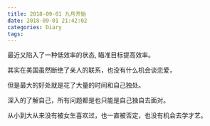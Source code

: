 ```yaml
---
title: 2018-09-01 九月开始
date: 2018-09-01 21:42:02
categories: Diary
tags:
---
```


最近又陷入了一种低效率的状态, 瞄准目标提高效率。

其实在美国虽然断绝了亲人的联系，也没有什么机会谈恋爱，

但是最大的好处就是花了大量的时间和自己独处。

深入的了解自己，所有问题都是也只能是自己独自去面对。


从小到大从来没有被女生喜欢过，也一直被否定，也没有机会去学才艺。





